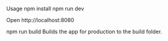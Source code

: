 Usage
npm install
npm run dev

Open http://localhost:8080 

npm run build
Builds the app for production to the build folder.